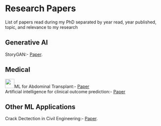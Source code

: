 # Research Papers
List of papers read during my PhD separated by year read, year published, topic, and relevance to my research

## Generative AI
StoryGAN:- [Paper](https://openaccess.thecvf.com/content_CVPR_2019/html/Li_StoryGAN_A_Sequential_Conditional_GAN_for_Story_Visualization_CVPR_2019_paper.html).
<br>

## Medical
<img src="https://user-images.githubusercontent.com/34732790/236634238-7744bf8c-56f3-4882-be47-aaa37b51de69.png"  width="30" height="30">ML for Abdominal Transplant:- [Paper](https://doi-org.ezproxy.rice.edu/10.1111/ctr.14951)<br>
Artificial intelligence for clinical outcome prediction:- [Paper](https://scholar.google.com/citations?view_op=view_citation&hl=en&user=GgF8zHcAAAAJ&citation_for_view=GgF8zHcAAAAJ:5nxA0vEk-isC)<br>

## Other ML Applications
Crack Dectection in Civil Engineering:- [Paper](https://www.sciencedirect.com/science/article/abs/pii/S0952197622004687).<br>


